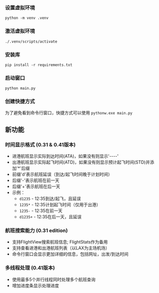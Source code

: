 ### 设置虚拟环境
`python -m venv .venv`

### 激活虚拟环境
`./.venv/scripts/activate`

### 安装库
`pip install -r requirements.txt`

### 启动窗口
`python main.py`

### 创建快捷方式
为了避免看到命令行窗口，快捷方式可以使用
`pythonw.exe main.py`

## 新功能
### 时间显示格式 (0.31 & 0.41版本)
- 进港航班显示实际到达时间(ATA)，如果没有则显示'----'
- 出港航班显示实际起飞时间(ATD)，如果没有则显示预计起飞时间(STD)并添加'*'后缀
- 前缀'd'表示航班延误（到达/起飞时间晚于计划时间）
- 后缀'-'表示航班在前一天
- 后缀'+'表示航班在后一天
- 示例：
  * `d1235` - 12:35到达/起飞，且延误
  * `1235*` - 12:35计划起飞时间（仅用于出港）
  * `1235-` - 12:35在前一天
  * `d1235+` - 12:35在后一天，且延误

### 航班搜索能力 (0.31 edition)
- 支持FlightView搜索航班信息; FlightStats作为备用
- 支持查看进港和出港航班列表（以LAX为主场机场）
- 命令行窗口会显示更加详细的信息，包括网址，出发/到达时间

### 多线程处理 (0.41版本)
- 使用最多5个并行线程同时处理多个航班查询
- 增加进度条显示处理进度



